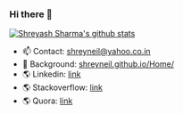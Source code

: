 ### Hi there 👋

[![Shreyash Sharma's github stats](https://github-readme-stats.vercel.app/api?username=shreyneil&show_icons=true&theme=tokyonight&count_private=true)](https://github.com/anuraghazra/github-readme-stats)

<!--
[![Top Langs](https://github-readme-stats.vercel.app/api/top-langs/?username=shreyneil&langs_count=10&hide=javascript,html,css)](https://github.com/anuraghazra/github-readme-stats)

**shreyneil/shreyneil** is a ✨ _special_ ✨ repository because its `README.md` (this file) appears on your GitHub profile.

Here are some ideas to get you started:

- 🔭 I’m currently working on ...
- 🌱 I’m currently learning ...
- 👯 I’m looking to collaborate on ...
- 🤔 I’m looking for help with ...
- 💬 Ask me about ...
- 📫 How to reach me: ...
- 😄 Pronouns: ...
- ⚡ Fun fact: ...
-->

- 📫 Contact: shreyneil@yahoo.co.in
- 🔭 Background: [shreyneil.github.io/Home/](shreyneil.github.io/Home/)
- :earth_americas: Linkedin: [link](https://www.linkedin.com/in/shreyash-sharma-b19918117/)
- :earth_americas: Stackoverflow: [link](https://stackoverflow.com/users/8095759/shreyash-sharma)
- :earth_americas: Quora: [link](https://www.quora.com/profile/Shreyash-Sharma-1)
